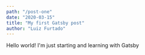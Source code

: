```yaml
---
path: "/post-one"
date: "2020-03-15"
title: "My first Gatsby post"
author: "Luiz Furtado"
---
```


Hello world!
I'm just starting and learning with Gatsby